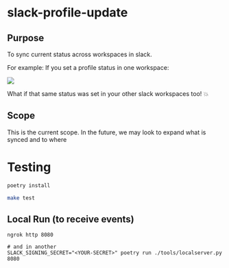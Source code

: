 # slack-profile-update

## Purpose

To sync current status across workspaces in slack.

For example:
If you set a profile status in one workspace: 

<img src="https://i.imgur.com/b0Gw8ZV.png">

What if that same status was set in your other slack workspaces too! :boom:

## Scope

This is the current scope. In the future, we may look to expand what is synced and to where

# Testing

```bash
poetry install  
```

```bash
make test
```

## Local Run (to receive events)

```# in one terminal
ngrok http 8080

# and in another
SLACK_SIGNING_SECRET="<YOUR-SECRET>" poetry run ./tools/localserver.py 8080
```
